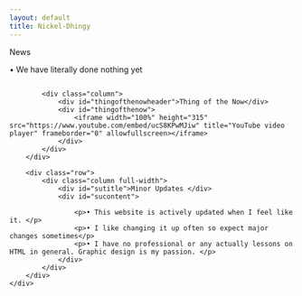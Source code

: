 ```yaml
---
layout: default
title: Nickel-Dhingy
---
```

<div id="container">
        <div class="row">
            <div class="column">
                <div id="newstitle">News</div>
                <div id="newscontent">
                    <p>• We have literally done nothing yet</p>
                </div>
            </div>
        
            <div class="column">
                <div id="thingofthenowheader">Thing of the Now</div>
                <div id="thingofthenow">
                    <iframe width="100%" height="315" src="https://www.youtube.com/embed/ucS8KPwMJiw" title="YouTube video player" frameborder="0" allowfullscreen></iframe>
                </div>
            </div>
        </div>
        
        <div class="row">
            <div class="column full-width">
                <div id="sutitle">Minor Updates </div>
                <div id="sucontent">
                    
                    <p>• This website is actively updated when I feel like it. </p>
                    <p>• I like changing it up often so expect major changes sometimes</p>
                    <p>• I have no professional or any actually lessons on HTML in general. Graphic design is my passion. </p>
                </div>
            </div>
        </div>
    </div>
